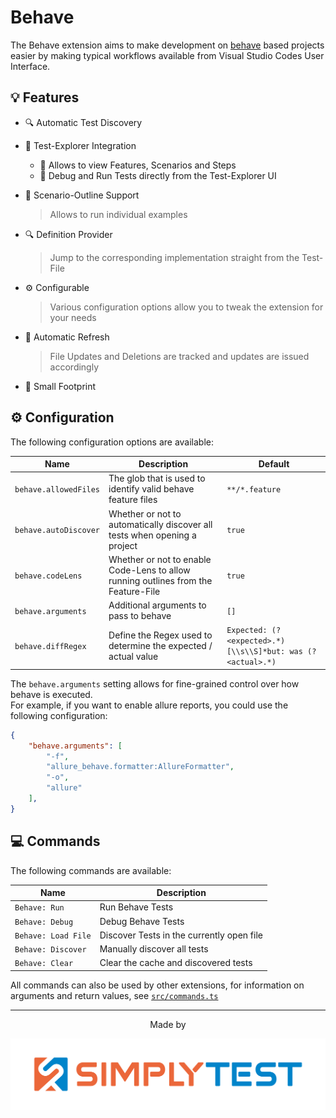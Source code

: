# Behave

The Behave extension aims to make development on [behave](https://behave.readthedocs.io/en/latest/) based projects easier by making typical workflows available from Visual Studio Codes User Interface.

## 💡 Features

* 🔍 Automatic Test Discovery

* 🧪 Test-Explorer Integration
  * 👀 Allows to view Features, Scenarios and Steps
  * 🐛 Debug and Run Tests directly from the Test-Explorer UI  

* 🔳 Scenario-Outline Support
  > Allows to run individual examples

* 🔍 Definition Provider
  > Jump to the corresponding implementation straight from the Test-File

* ⚙️ Configurable
  > Various configuration options allow you to tweak the extension for your needs

* 🔄 Automatic Refresh
  > File Updates and Deletions are tracked and updates are issued accordingly

* 🤏 Small Footprint

## ⚙️ Configuration

The following configuration options are available:

| Name                  | Description                                                                        | Default                                                    |
| --------------------- | ---------------------------------------------------------------------------------- | ---------------------------------------------------------- |
| `behave.allowedFiles` | The glob that is used to identify valid behave feature files                       | `**/*.feature`                                             |
| `behave.autoDiscover` | Whether or not to automatically discover all tests when opening a project          | `true`                                                     |
| `behave.codeLens`     | Whether or not to enable Code-Lens to allow running outlines from the Feature-File | `true`                                                     |
| `behave.arguments`    | Additional arguments to pass to behave                                             | `[]`                                                       |
| `behave.diffRegex`    | Define the Regex used to determine the expected / actual value                     | `Expected: (?<expected>.*)[\\s\\S]*but: was (?<actual>.*)` |


The `behave.arguments` setting allows for fine-grained control over how behave is executed.  
For example, if you want to enable allure reports, you could use the following configuration:

```json
{
    "behave.arguments": [
        "-f",
        "allure_behave.formatter:AllureFormatter",
        "-o",
        "allure"
    ],
}
```


## 💻 Commands

The following commands are available:

| Name                | Description                               |
| ------------------- | ----------------------------------------- |
| `Behave: Run`       | Run Behave Tests                          |
| `Behave: Debug`     | Debug Behave Tests                        |
| `Behave: Load File` | Discover Tests in the currently open file |
| `Behave: Discover`  | Manually discover all tests               |
| `Behave: Clear`     | Clear the cache and discovered tests      |

All commands can also be used by other extensions, for information on arguments and return values, see [`src/commands.ts`](./src/commands.ts)

---

<div align="center">

Made by

![](data/banner.png)

</div>
